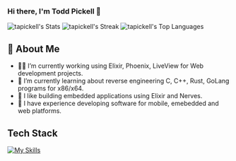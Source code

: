 ### Hi there, I'm Todd Pickell 👋

![tapickell's Stats](https://github-readme-stats.vercel.app/api?username=tapickell&theme=vue-dark&show_icons=true&hide_border=true&count_private=true&show=prs_merged,prs_merged_percentage)
![tapickell's Streak](https://github-readme-streak-stats.herokuapp.com/?user=tapickell&theme=vue-dark&hide_border=true)
![tapickell's Top Languages](https://github-readme-stats.vercel.app/api/top-langs/?username=tapickell&theme=vue-dark&show_icons=true&hide_border=true&layout=compact)

## 🚀 About Me
- 🧑‍💻 I’m currently working using Elixir, Phoenix, LiveView for Web development projects.
- 🌱 I’m currently learning about reverse engineering C, C++, Rust, GoLang programs for x86/x64.
- 💾 I like building embedded applications using Elixir and Nerves.
- 📱 I have experience developing software for mobile, emebedded and web platforms.

## Tech Stack
[![My Skills](https://skillicons.dev/icons?i=elixir,rust,golang,c,python,nodejs,html,css)](https://skillicons.dev)

<!--
**tapickell/tapickell** is a ✨ _special_ ✨ repository because its `README.md` (this file) appears on your GitHub profile.

Here are some ideas to get you started:

- 🔭 I’m currently working on ...
- 🌱 I’m currently learning ...
- 👯 I’m looking to collaborate on ...
- 🤔 I’m looking for help with ...
- 💬 Ask me about ...
- 📫 How to reach me: ...
- 😄 Pronouns: ...
- ⚡ Fun fact: ...
-->
